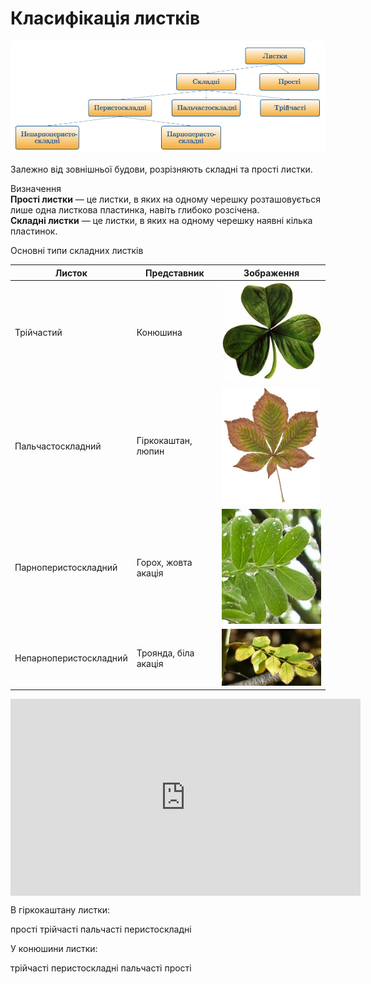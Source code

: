 # Класифiкацiя листкiв

![Класифiкацiя листкiв](diagram2.png)

Залежно вiд зовнiшньої будови, розрiзняють складнi та простi листки.

<div class="eoz-wrap">
<span class="eoz">Визначення</span>
<div class="eoz-text">
<b>Простi листки</b> — це листки, в яких на одному черешку розташовується лише одна листкова пластинка, навiть глибоко розсiчена.<br/>
<b>Складнi листки</b> — це листки, в яких на одному черешку наявнi кiлька пластинок.
</div>
</div>

Основнi типи складних листкiв

| Листок | Представник | Зображення |
| -- | -- | -- |
| Трiйчастий | Конюшина | <img src="kon.jpg" width="200"/>|
| Пальчастоскладний | Гiркокаштан, люпин | <img src="kasht.jpg" width="200"/> |
| Парноперистоскладний |Горох, жовта акацiя | <img src="4.jpg" width="200"/> |
| Непарноперистоскладний | Троянда, бiла акацiя | <img src="3.jpg" width="200"/> |


<div class="fluidMedia">
<iframe align="center" width="560" height="315" src="https://www.youtube.com/embed/HPTWTbMXcIM" frameborder="0" allowfullscreen></iframe>
</div>
<div class="popup">
</div>

<quiz>
<question text="">
    <p>В гіркокаштану листки:</p>
    <answer>прості</answer>
    <answer>трійчасті</answer>
    <answer correct>пальчасті</answer>
    <answer>перистоскладні</answer>
</question>
<question>
    <p>У конюшини листки:</p>
    <answer correct>трійчасті</answer>
    <answer>перистоскладні</answer>
    <answer>пальчасті</answer>
    <answer>прості</answer>
</question>
</quiz>
